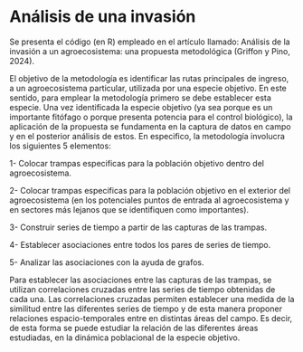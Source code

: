 # Análisis de una invasión

Se presenta el código (en R) empleado en el artículo llamado: Análisis de la invasión a un agroecosistema: una propuesta metodológica (Griffon y Pino, 2024).

El objetivo de la metodología es identificar las rutas principales de ingreso, a un agroecosistema particular, utilizada por una especie objetivo. En este sentido, para emplear la metodología primero se debe establecer esta especie. Una vez identificada la especie objetivo (ya sea porque es un importante fitófago o porque presenta potencia para el control biológico), la aplicación de la propuesta se fundamenta en la captura de datos en campo y en el posterior análisis de estos. En especifico, la metodología involucra los siguientes 5 elementos:

1-	Colocar trampas especificas para la población objetivo dentro del agroecosistema. 

2-	Colocar trampas especificas para la población objetivo en el exterior del agroecosistema (en los potenciales puntos de entrada al agroecosistema y en sectores más lejanos que se identifiquen como importantes).
    
3-	Construir series de tiempo a partir de las capturas de las trampas.

4-	Establecer asociaciones entre todos los pares de series de tiempo.

5-	Analizar las asociaciones con la ayuda de grafos.

Para establecer las asociaciones entre las capturas de las trampas, se utilizan correlaciones cruzadas entre las series de tiempo obtenidas de cada una. Las correlaciones cruzadas permiten establecer una medida de la similitud entre las diferentes series de tiempo y de esta manera proponer relaciones espacio-temporales entre en distintas áreas del campo. Es decir, de esta forma se puede estudiar la relación de las diferentes áreas estudiadas, en la dinámica poblacional de la especie objetivo. 

